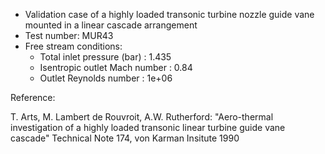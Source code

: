 - Validation case of a highly loaded transonic turbine nozzle guide vane mounted in a linear cascade arrangement
- Test number: MUR43
- Free stream conditions:
  - Total inlet pressure (bar) :    1.435
  - Isentropic outlet Mach number : 0.84
  - Outlet Reynolds number :        1e+06

Reference:

T. Arts, M. Lambert de Rouvroit, A.W. Rutherford:
"Aero-thermal investigation of a highly loaded transonic linear turbine
guide vane cascade"
Technical Note 174, von Karman Insitute 1990
